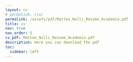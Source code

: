 ```yaml
---
layout: cv
# permalink: /cv/
permalink: /assets/pdf/Matteo_Nulli_Resume_Academia.pdf
title: cv
nav: true
nav_order: 5
cv_pdf: Matteo_Nulli_Resume_Academia.pdf
description: Here you can download the pdf
toc:
  sidebar: left
---
```


